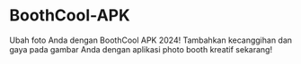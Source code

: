 # BoothCool-APK
Ubah foto Anda dengan BoothCool APK 2024! Tambahkan kecanggihan dan gaya pada gambar Anda dengan aplikasi photo booth kreatif sekarang!
